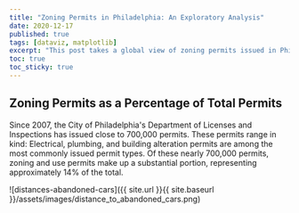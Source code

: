 ```yaml
---
title: "Zoning Permits in Philadelphia: An Exploratory Analysis"
date: 2020-12-17
published: true
tags: [dataviz, matplotlib]
excerpt: "This post takes a global view of zoning permits issued in Philadelphia, drawing from the Department of Licenses and Inspections' permits dataset."
toc: true
toc_sticky: true
---
```


## Zoning Permits as a Percentage of Total Permits

Since 2007, the City of Philadelphia's Department of Licenses and Inspections has issued close to 700,000 permits. These permits range in kind: Electrical, plumbing, and building alteration permits are among the most commonly issued permit types. Of these nearly 700,000 permits, zoning and use permits make up a substantial portion, representing approximately 14% of the total. 

![distances-abandoned-cars]({{ site.url }}{{ site.baseurl }}/assets/images/distance_to_abandoned_cars.png)
